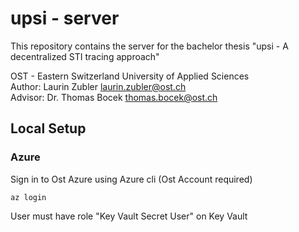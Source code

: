 ﻿# upsi - server
This repository contains the server for the bachelor thesis "upsi - A decentralized STI tracing approach"

OST - Eastern Switzerland University of Applied Sciences  
Author: Laurin Zubler [laurin.zubler@ost.ch](mailto:laurin.zubler@ost.ch)  
Advisor: Dr. Thomas Bocek [thomas.bocek@ost.ch](mailto:thomas.bocek@ost.ch)

## Local Setup

### Azure
Sign in to Ost Azure using Azure cli (Ost Account required)
```shell
az login
```
User must have role "Key Vault Secret User" on Key Vault
